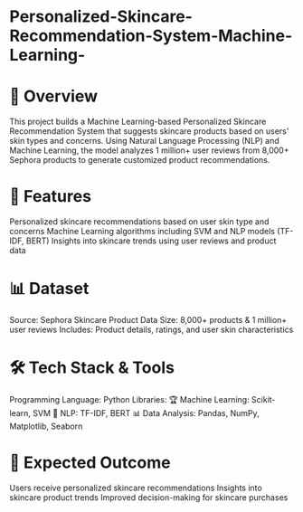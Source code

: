 # Personalized-Skincare-Recommendation-System-Machine-Learning-
# 🌟 Overview
This project builds a Machine Learning-based Personalized Skincare Recommendation System that suggests skincare products based on users' skin types and concerns. Using Natural Language Processing (NLP) and Machine Learning, the model analyzes 1 million+ user reviews from 8,000+ Sephora products to generate customized product recommendations.
# 🚀 Features
Personalized skincare recommendations based on user skin type and concerns
Machine Learning algorithms including SVM and NLP models (TF-IDF, BERT)
Insights into skincare trends using user reviews and product data
# 📊 Dataset
Source: Sephora Skincare Product Data
Size: 8,000+ products & 1 million+ user reviews
Includes: Product details, ratings, and user skin characteristics
# 🛠 Tech Stack & Tools
Programming Language: Python
Libraries:
🏆 Machine Learning: Scikit-learn, SVM
📖 NLP: TF-IDF, BERT
📊 Data Analysis: Pandas, NumPy, Matplotlib, Seaborn
# 🎯 Expected Outcome
Users receive personalized skincare recommendations
Insights into skincare product trends
Improved decision-making for skincare purchases

